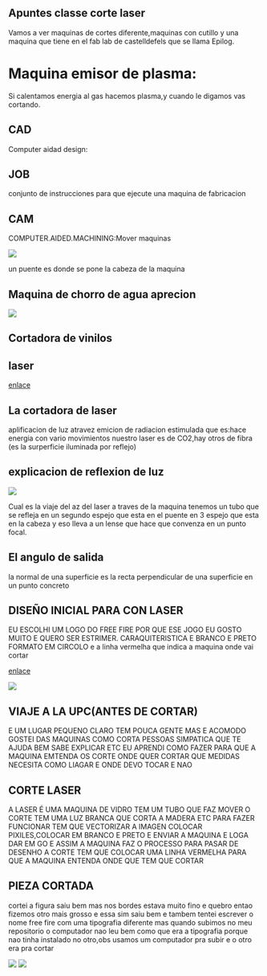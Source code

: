 ## Apuntes classe corte laser
Vamos a ver maquinas de cortes diferente,maquinas con cutillo y una maquina que tiene en el fab lab de castelldefels que se llama Epilog.
# Maquina emisor de plasma:
Si calentamos energia al gas hacemos plasma,y cuando le digamos vas cortando.


## CAD

 Computer aidad design:

## JOB

conjunto de instrucciones para que ejecute una maquina de fabricacion

## CAM

 COMPUTER.AIDED.MACHINING:Mover maquinas



![](https://github.com/Wesley3455/Soldadura-y-disegn-3.e/blob/main/Captura%20de%20pantalla%20de%202021-04-15%2012-21-26.png)

 un puente es donde se pone la cabeza de la maquina 


## Maquina de chorro de agua aprecion

![](https://github.com/Wesley3455/Soldadura-y-disegn-3.e/blob/main/Captura%20de%20pantalla%20de%202021-04-15%2012-29-57.png)

## Cortadora de vinilos

## laser

[enlace](http://mods.cba.mit.edu/O)



## La cortadora de laser 

 aplificacion de luz atravez emicion de radiacion estimulada 
 que es:hace energia con vario movimientos 
 nuestro laser es de CO2,hay otros de fibra 
 (es la surperficie iluminada por reflejo)


## explicacion de reflexion de luz

![](https://github.com/Wesley3455/Soldadura-y-disegn-3.e/blob/main/1618486927886.jpg)

 Cual es la viaje del az del laser a traves de la maquina tenemos un tubo que se refleja en un segundo espejo que esta en el puente en 3 espejo que esta en la cabeza y eso lleva a un lense que hace que convenza en un  punto focal.

## El angulo de salida

 la normal de una superficie es la recta perpendicular de una superficie en un punto concreto 



## DISEÑO INICIAL PARA CON LASER

 EU ESCOLHI UM LOGO DO FREE FIRE POR QUE ESE JOGO EU GOSTO MUITO E QUERO SER ESTRIMER.
 CARAQUITERISTICA E BRANCO E PRETO FORMATO EM CIRCOLO
 e a linha vermelha que indica a maquina onde vai cortar 
 
 [enlace](https://www.google.com/search?channel=fs&client=ubuntu&q=LOGO+DE+FREE+FIRE)

![](https://github.com/Wesley3455/Soldadura-y-disegn-3.e/blob/main/images.png)

## VIAJE A LA UPC(ANTES DE CORTAR)

 E UM LUGAR PEQUENO CLARO TEM POUCA GENTE MAS E ACOMODO GOSTEI DAS MAQUINAS COMO CORTA 
 PESSOAS SIMPATICA QUE TE AJUDA BEM SABE EXPLICAR ETC
 EU APRENDI COMO FAZER PARA QUE A MAQUINA EMTENDA OS CORTE ONDE QUER CORTAR QUE MEDIDAS NECESITA 
 COMO LIAGAR E ONDE DEVO TOCAR E NAO 

## CORTE LASER 

A LASER É UMA MAQUINA DE VIDRO TEM UM TUBO QUE FAZ MOVER O CORTE TEM UMA 
 LUZ BRANCA QUE CORTA A MADERA ETC
 PARA FAZER FUNCIONAR TEM QUE VECTORIZAR A IMAGEN COLOCAR PIXILES,COLOCAR EM BRANCO E PRETO E ENVIAR A MAQUINA 
 E LOGA DAR EM GO E ASSIM A MAQUINA FAZ O PROCESSO
 PARA PASAR DE DESENHO A CORTE TEM QUE COLOCAR UMA LINHA VERMELHA PARA QUE A MAQUINA ENTENDA 
 ONDE QUE TEM QUE CORTAR 


## PIEZA CORTADA 

cortei a figura saiu bem mas nos bordes estava muito fino e quebro 
entao fizemos otro mais grosso e essa sim saiu bem 
e tambem tentei escrever  o nome free fire com uma tipografia diferente mas quando subimos no meu repositorio 
o computador nao leu bem como que era a tipografia porque nao tinha instalado no otro,obs usamos um computador pra subir 
e o otro era pra cortar

![](https://github.com/Wesley3455/Soldadura-y-disegn-3.e/blob/main/1619085832545.jpg)
![](https://github.com/Wesley3455/Soldadura-y-disegn-3.e/blob/main/1619085832542.jpg)


